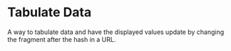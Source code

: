 Tabulate Data
=============

A way to tabulate data and have the displayed values update by changing the fragment after the hash in a URL.
